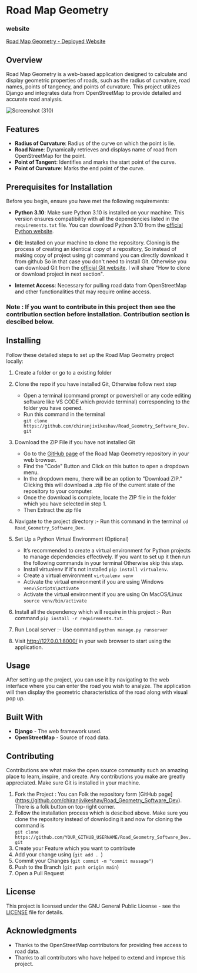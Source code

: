 # Road Map Geometry
### website 
[Road Map Geometry - Deployed Website](https://road-geometry-software-dev.onrender.com/)
## Overview
Road Map Geometry is a web-based application designed to calculate and display geometric properties of roads, such as the radius of curvature, road names, points of tangency, and points of curvature. This project utilizes Django and integrates data from OpenStreetMap to provide detailed and accurate road analysis.

![Screenshot (310)](https://github.com/chiranjivikeshav/Road_Geometry_Software_Dev/assets/117706982/cee4a416-59e0-4002-9984-a1f90c8dedd3)

## Features
- **Radius of Curvature**:   Radius of the curve on which the point is lie.
- **Road Name**:   Dynamically retrieves and displays name of road from OpenStreetMap for the point.
- **Point of Tangent**:   Identifies and marks the start point of the curve.
- **Point of Curvature**:   Marks the end point of the curve.

## Prerequisites for Installation

Before you begin, ensure you have met the following requirements:

- **Python 3.10**: Make sure Python 3.10 is installed on your machine. This version ensures compatibility with all the dependencies listed in the `requirements.txt` file. You can download Python 3.10 from the [official Python website](https://www.python.org/downloads/release/python-3100/).
- **Git**: Installed on your machine to clone the repository. Cloning is the process of creating an identical copy of a repository, So instead of making copy of project using git command you can directly download it from github So in that case you don't need to install Git. Otherwise you can download Git from the [official Git website](https://git-scm.com/downloads).
I will share "How to clone or download project in next section".
  
- **Internet Access**: Necessary for pulling road data from OpenStreetMap and other functionalities that may require online access.
### Note : If you want to contribute in this project then see the contribution section before installation. Contribution section is descibed below.
## Installing
Follow these detailed steps to set up the Road Map Geometry project locally:
1. Create a folder or go to a existing folder
2. Clone the repo if you have installed Git, Otherwise follow next step
   - Open a terminal (command prompt or powershell or any code editing software like VS CODE which provide terminal) 
    corresponding to the folder you have opened.
   - Run this command in the terminal<br>
     `git clone https://github.com/chiranjivikeshav/Road_Geometry_Software_Dev.git` 
3. Download the ZIP File if you have not installed Git 
   - Go to the [GitHub page](https://github.com/chiranjivikeshav/Road_Geometry_Software_Dev) of the Road Map Geometry 
     repository in your web browser.
   - Find the "Code" Button and Click on this button to open a dropdown menu.
   - In the dropdown menu, there will be an option to "Download ZIP." Clicking this will download a .zip file of the current 
     state of the repository to your computer.
   - Once the download is complete, locate the ZIP file in the folder which you have selected in step 1.
   - Then Extract the zip file
  
4. Navigate to the project directory :- Run this command in the terminal `cd Road_Geometry_Software_Dev`.
5. Set Up a Python Virtual Environment (Optional)
   - It’s recommended to create a virtual environment for Python projects to manage dependencies effectively. If you want to 
     set up it then run the following commands in your terminal Otherwise skip this step.
   - Install virtualenv if it's not installed `pip install virtualenv`.
   - Create a virtual environment `virtualenv venv`
   - Activate the virtual environment if you are using Windows `venv\Scripts\activate`
   - Activate the virtual environment if you are using On MacOS/Linux `source venv/bin/activate`

3. Install all the dependency which will require in this project :- Run command `pip install -r requirements.txt`.

4. Run Local server :- Use command `python manage.py runserver`

6. Visit http://127.0.0.1:8000/ in your web browser to start using the application.
## Usage
After setting up the project, you can use it by navigating to the web interface where you can enter the road you wish to analyze. The application will then display the geometric characteristics of the road along with visual pop up.
## Built With
- **Django** - The web framework used.
- **OpenStreetMap** - Source of road data.
  
## Contributing
Contributions are what make the open source community such an amazing place to learn, inspire, and create. Any contributions you make are greatly appreciated. Make sure Git is installed in your machine. 

1. Fork the Project : You can Folk the repository form [GitHub page] (https://github.com/chiranjivikeshav/Road_Geometry_Software_Dev). There is a folk button on top-right corner.
2. Follow the installation process which is descibed above. Make sure you clone the repository instead of downloding it and 
now for cloning the command is <br>                                                                                          `git clone https://github.com/YOUR_GITHUB_USERNAME/Road_Geometry_Software_Dev.git`
3. Create your Feature which you want to contribute
4. Add your change using (`git add . `)
5. Commit your Changes (`git commit -m "commit massage"`)
6. Push to the Branch (`git push origin main`)
7. Open a Pull Request
## License
This project is licensed under the GNU General Public License - see the [LICENSE](https://github.com/chiranjivikeshav/Road_Geometry_Software_Dev/blob/main/LICENSE) file for details.

## Acknowledgments

- Thanks to the OpenStreetMap contributors for providing free access to road data.
- Thanks to all contributors who have helped to extend and improve this project.
